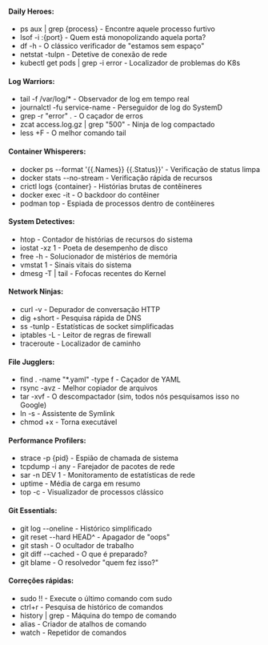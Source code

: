 #### Daily Heroes:
- ps aux | grep {process} - Encontre aquele processo furtivo
- lsof -i :{port} - Quem está monopolizando aquela porta?
- df -h - O clássico verificador de "estamos sem espaço"
- netstat -tulpn - Detetive de conexão de rede
- kubectl get pods | grep -i error - Localizador de problemas do K8s

#### Log Warriors:
- tail -f /var/log/* - Observador de log em tempo real
- journalctl -fu service-name - Perseguidor de log do SystemD
- grep -r "error" . - O caçador de erros
- zcat access.log.gz | grep "500" - Ninja de log compactado
- less +F - O melhor comando tail

#### Container Whisperers:
- docker ps --format '{{.Names}} {{.Status}}' - Verificação de status limpa
- docker stats --no-stream - Verificação rápida de recursos
- crictl logs {container} - Histórias brutas de contêineres
- docker exec -it - O backdoor do contêiner
- podman top - Espiada de processos dentro de contêineres

#### System Detectives:
- htop - Contador de histórias de recursos do sistema
- iostat -xz 1 - Poeta de desempenho de disco
- free -h - Solucionador de mistérios de memória
- vmstat 1 - Sinais vitais do sistema
- dmesg -T | tail - Fofocas recentes do Kernel

#### Network Ninjas:
- curl -v - Depurador de conversação HTTP
- dig +short - Pesquisa rápida de DNS
- ss -tunlp - Estatísticas de socket simplificadas
- iptables -L - Leitor de regras de firewall
- traceroute - Localizador de caminho

#### File Jugglers:
- find . -name "*.yaml" -type f - Caçador de YAML
- rsync -avz - Melhor copiador de arquivos
- tar -xvf - O descompactador (sim, todos nós pesquisamos isso no Google)
- ln -s - Assistente de Symlink
- chmod +x - Torna executável

#### Performance Profilers:
- strace -p {pid} - Espião de chamada de sistema
- tcpdump -i any - Farejador de pacotes de rede
- sar -n DEV 1 - Monitoramento de estatísticas de rede
- uptime - Média de carga em resumo
- top -c - Visualizador de processos clássico

#### Git Essentials:
- git log --oneline - Histórico simplificado
- git reset --hard HEAD^ - Apagador de "oops"
- git stash - O ocultador de trabalho
- git diff --cached - O que é preparado?
- git blame - O resolvedor "quem fez isso?"

#### Correções rápidas:
- sudo !! - Execute o último comando com sudo
- ctrl+r - Pesquisa de histórico de comandos
- history | grep - Máquina do tempo de comando
- alias - Criador de atalhos de comando
- watch - Repetidor de comandos